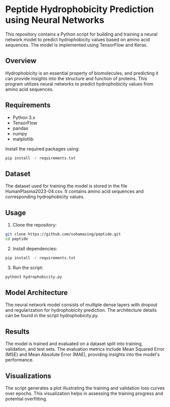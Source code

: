 # Peptide Hydrophobicity Prediction using Neural Networks

This repository contains a Python script for building and training a neural network model to predict hydrophobicity values based on amino acid sequences. The model is implemented using TensorFlow and Keras.

## Overview

Hydrophobicity is an essential property of biomolecules, and predicting it can provide insights into the structure and function of proteins. This program utilizes neural networks to predict hydrophobicity values from amino acid sequences.

## Requirements

- Python 3.x
- TensorFlow
- pandas
- numpy
- matplotlib

Install the required packages using:

```bash
pip install -r requirements.txt
```

## Dataset
The dataset used for training the model is stored in the file HumanPlasma2023-04.csv. It contains amino acid sequences and corresponding hydrophobicity values.

## Usage
1. Clone the repository:

```bash
git clone https://github.com/sohamazing/peptide.git
cd peptide
```

2. Install dependencies:

```bash
pip install -r requirements.txt
```

3. Run the script:
```bash
python3 hydrophobicity.py
```

## Model Architecture
The neural network model consists of multiple dense layers with dropout and regularization for hydrophobicity prediction. The architecture details can be found in the script hydrophobicity.py.

## Results
The model is trained and evaluated on a dataset split into training, validation, and test sets. The evaluation metrics include Mean Squared Error (MSE) and Mean Absolute Error (MAE), providing insights into the model's performance.

## Visualizations
The script generates a plot illustrating the training and validation loss curves over epochs. This visualization helps in assessing the training progress and potential overfitting.

